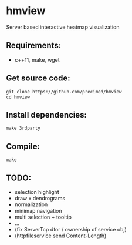 # hmview
Server based interactive heatmap visualization

## Requirements:
* c++11, make, wget

## Get source code:
```
git clone https://github.com/precimed/hmview
cd hmview
```

## Install dependencies:
```
make 3rdparty
```

## Compile:
```
make
```

## TODO:
* selection highlight
* draw x dendrograms
* normalization
* minimap navigation
* multi selection + tooltip
* ...
* (fix ServerTcp dtor / ownership of service obj)
* (httpfileservice send Content-Length)
